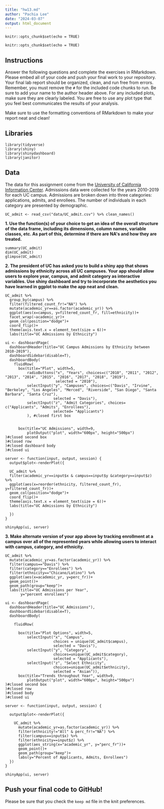 ```yaml
---
title: "hw13.md"
author: "Pachia Lee"
date: "2024-03-07"
output: html_document
---
```


```{r setup, include=FALSE}
knitr::opts_chunk$set(echo = TRUE)
```


```{r setup, include=FALSE}
knitr::opts_chunk$set(echo = TRUE)
```

## Instructions
Answer the following questions and complete the exercises in RMarkdown. Please embed all of your code and push your final work to your repository. Your final lab report should be organized, clean, and run free from errors. Remember, you must remove the `#` for the included code chunks to run. Be sure to add your name to the author header above. For any included plots, make sure they are clearly labeled. You are free to use any plot type that you feel best communicates the results of your analysis.  

Make sure to use the formatting conventions of RMarkdown to make your report neat and clean!  

## Libraries
```{r message=FALSE, warning=FALSE}
library(tidyverse)
library(shiny)
library(shinydashboard)
library(janitor)
```

## Data
The data for this assignment come from the [University of California Information Center](https://www.universityofcalifornia.edu/infocenter). Admissions data were collected for the years 2010-2019 for each UC campus. Admissions are broken down into three categories: applications, admits, and enrollees. The number of individuals in each category are presented by demographic.  
```{r}
UC_admit <- read_csv("data/UC_admit.csv") %>% clean_names()
```

**1. Use the function(s) of your choice to get an idea of the overall structure of the data frame, including its dimensions, column names, variable classes, etc. As part of this, determine if there are NA's and how they are treated.**  
```{r}
summary(UC_admit)
dim(UC_admit)
glimpse(UC_admit)
```


**2. The president of UC has asked you to build a shiny app that shows admissions by ethnicity across all UC campuses. Your app should allow users to explore year, campus, and admit category as interactive variables. Use shiny dashboard and try to incorporate the aesthetics you have learned in ggplot to make the app neat and clean.**  
```{r}
UC_admit %>% 
  group_by(campus) %>% 
  filter(filtered_count_fr!="NA") %>% 
  mutate(academic_yr==as.factor(academic_yr)) %>% 
  ggplot(aes(x=campus, y=filtered_count_fr, fill=ethnicity))+
  facet_wrap(~academic_yr)+
  geom_col(position="dodge")+
  coord_flip()+
  theme(axis.text.x = element_text(size = 6))+
  labs(title="UC Admissions by Ethnicity")
```

```{r}
ui <- dashboardPage(
  dashboardHeader(title="UC Campus Admissions by Ethnicity between 2010-2019"),
  dashboardSidebar(disable=T),
  dashboardBody(
    fluidRow(
      box(title="Plot", width=5,
          radioButtons("x", "Years", choices=c("2010", "2011", "2012", "2013", "2014", "2015", "2016", "2017", "2018", "2019"),
                       selected = "2010"),
          selectInput("y", "Campuses", choices=c("Davis", "Irvine", "Berkeley", "Los Angeles", "Merced", "Riverside", "San Diego", "Santa Barbara", "Santa Cruz"),
                      selected = "Davis"),
          selectInput("z", "Admit Categories", choices= c("Applicants", "Admits", "Enrollees"),
                      selected= "Applicants")
          ), #closed first box
      
      
      box(title="UC Admissions", width=9,
          plotOutput("plot", width="600px", height="500px")
)#closed second box
)#closed row
)#closed dashboard body
)#closed ui

server <- function(input, output, session) {
  output$plot<-renderPlot({
    
  UC_admit %>% 
  filter(academic_yr==input$x & campus==input$y &category==input$z) %>%
  ggplot(aes(x=reorder(ethnicity, filtered_count_fr), y=filtered_count_fr))+
  geom_col(position="dodge")+
  coord_flip()+
  theme(axis.text.x = element_text(size = 6))+
  labs(title="UC Admissions by Ethnicity")  
    
  })
}

shinyApp(ui, server)
```


**3. Make alternate version of your app above by tracking enrollment at a campus over all of the represented years while allowing users to interact with campus, category, and ethnicity.**
```{r}
UC_admit %>% 
  mutate(academic_yr=as.factor(academic_yr)) %>% 
  filter(campus=="Davis") %>% 
  filter(category=="Enrollees") %>% 
  filter(ethnicity=="Chicano/Latino") %>% 
  ggplot(aes(x=academic_yr, y=perc_fr))+
  geom_point()+
  geom_path(group="keep")+
  labs(title="UC Admissions per Year",
       y="percent enrollees")
```

```{r}
ui <- dashboardPage(
  dashboardHeader(title="UC Admissions"),
  dashboardSidebar(disable=T),
  dashboardBody(
    
    fluidRow(
      
      box(title="Plot Options", width=5,
          selectInput("x", "Campus",
                      choices = unique(UC_admit$campus),
                      selected = "Davis"),
          selectInput("y", "Category",
                      choices=unique(UC_admit$category),
                      selected = "Applicants"),
          selectInput("z", "Select Ethnicity",
                      choices=unique(UC_admit$ethnicity),
                      selected = "Asian")),
      box(title="Trends throughout Year", width=9,
          plotOutput("plot", width="600px", height="500px")
)#closed second box
)#closed row
)#closed body
)#closed ui

server <- function(input, output, session) {
  
  output$plot<-renderPlot({
    
    UC_admit %>% 
      mutate(academic_yr=as.factor(academic_yr)) %>%
      filter(ethnicity!="All" & perc_fr!="NA") %>% 
      filter(campus==input$x) %>% 
      filter(ethnicity==input$z) %>% 
      ggplot(aes_string(x="academic_yr", y="perc_fr"))+
      geom_point()+
      geom_path(group="keep")+
      labs(y="Percent of Applicants, Admits, Enrollees")
  })
}

shinyApp(ui, server)
```

## Push your final code to GitHub!
Please be sure that you check the `keep md` file in the knit preferences. 
